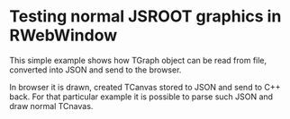 # Testing normal JSROOT graphics in RWebWindow

This simple example shows how TGraph object can be read from file,
converted into JSON and send to the browser.

In browser it is drawn, created TCanvas stored to JSON and send to C++ back.
For that particular example it is possible to parse such JSON and draw normal TCnavas.
